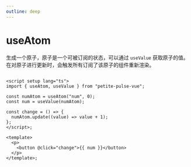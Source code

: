 ```yaml
---
outline: deep
---
```


# useAtom
生成一个原子，原子是一个可被订阅的状态，可以通过 `useValue` 获取原子的值。 
在对原子进行更新时，会触发所有订阅了该原子的组件重新渲染。

```vue

<script setup lang="ts">
import { useAtom, useValue } from "petite-pulse-vue";

const numAtom = useAtom("num", 0);
const num = useValue(numAtom);

const change = () => {
  numAtom.update((value) => value + 1);
};
</script>;

<template>
  <p>
    <button @click="change">{{ num }}</button>
  </p>
</template>;
```
